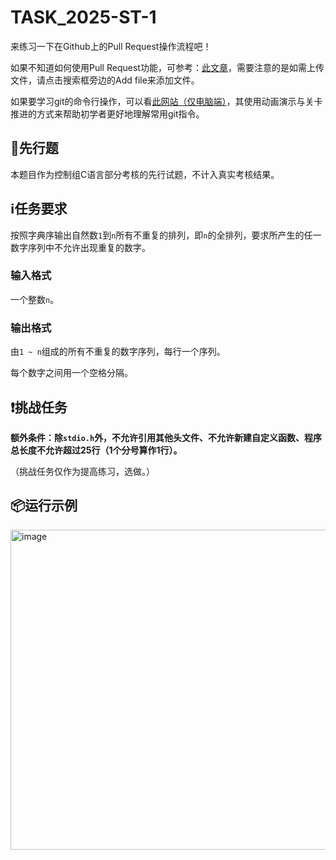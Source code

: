# TASK_2025-ST-1

来练习一下在Github上的Pull Request操作流程吧！

如果不知道如何使用Pull Request功能，可参考：[此文章](https://maa.plus/docs/zh-cn/develop/pr-tutorial.html)，需要注意的是如需上传文件，请点击搜索框旁边的Add file来添加文件。

如果要学习git的命令行操作，可以看[此网站（仅电脑端）](https://learngitbranching.js.org/?locale=zh_CN)，其使用动画演示与关卡推进的方式来帮助初学者更好地理解常用git指令。

## 🔰先行题
本题目作为控制组C语言部分考核的先行试题，不计入真实考核结果。

## ℹ️任务要求
按照字典序输出自然数`1`到`n`所有不重复的排列，即`n`的全排列，要求所产生的任一数字序列中不允许出现重复的数字。

### 输入格式

一个整数`n`。

### 输出格式

由`1 ~ n`组成的所有不重复的数字序列，每行一个序列。

每个数字之间用一个空格分隔。

## ❗挑战任务
**额外条件：除`stdio.h`外，不允许引用其他头文件、不允许新建自定义函数、程序总长度不允许超过25行（1个分号算作1行）。**

（挑战任务仅作为提高练习，选做。）

## 📦运行示例
<img width="800" height="512" alt="image" src="https://github.com/user-attachments/assets/ba701b47-6b11-4877-98d3-b98cc1401592" />
